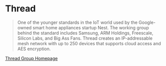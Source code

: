 # Thread

> One of the younger standards in the IoT world used by the Google-owned smart home appliances startup Nest. The working group behind the standard includes Samsung, ARM Holdings, Freescale, Silicon Labs, and Big Ass Fans. Thread creates an IP-addressable mesh network with up to 250 devices that supports cloud access and AES encryption.

[Thread Group Homepage](http://threadgroup.org/)

